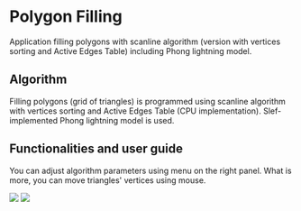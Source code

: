 # Polygon Filling
Application filling polygons with scanline algorithm (version with vertices sorting and Active Edges Table) including Phong lightning model.


## Algorithm
Filling polygons (grid of triangles) is programmed using scanline algorithm with vertices sorting and Active Edges Table (CPU implementation). Slef-implemented Phong lightning model is used. 

## Functionalities and user guide

You can adjust algorithm parameters using menu on the right panel. 
What is more, you can move triangles' vertices using mouse. 

![](Demo/features_1.gif)
![](Demo/features_2.gif)

